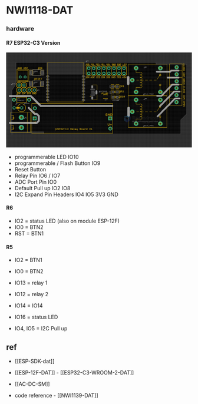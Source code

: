 # NWI1118-DAT




### hardware 

#### R7 ESP32-C3 Version 

![](2023-10-08-17-09-09.png)

- programmerable LED IO10 
- programmerable / Flash Button IO9
- Reset Button 
- Relay Pin IO6 / IO7
- ADC Port Pin IO0
- Default Pull up IO2 IO8
- I2C Expand Pin Headers IO4 IO5 3V3 GND 

#### R6 
- IO2 = status LED (also on module ESP-12F)
- IO0 = BTN2
- RST = BTN1

#### R5 

- IO2 = BTN1
- IO0 = BTN2

- IO13 = relay 1
- IO12 = relay 2 
- IO14 = IO14
- IO16  = status LED
- IO4, IO5 = I2C Pull up 



## ref 

- [[ESP-SDK-dat]]

- [[ESP-12F-DAT]] - [[ESP32-­C3-­WROOM-­2-DAT]]
- [[AC-DC-SM]]
- code reference - [[NWI1139-DAT]]